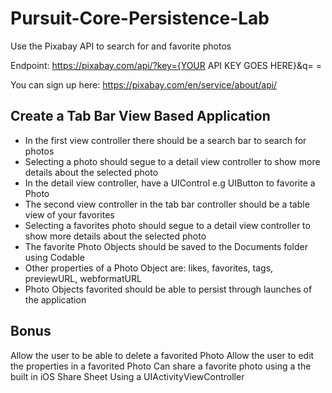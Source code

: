 # Pursuit-Core-Persistence-Lab

Use the Pixabay API to search for and favorite photos

Endpoint: https://pixabay.com/api/?key={YOUR API KEY GOES HERE}&q= =

You can sign up here: https://pixabay.com/en/service/about/api/

##  Create a Tab Bar View Based Application

- In the first view controller there should be a search bar to search for photos
- Selecting a photo should segue to a detail view controller to show more details about the selected photo
- In the detail view controller, have a UIControl e.g UIButton to favorite a Photo
- The second view controller in the tab bar controller should be a table view of your favorites
- Selecting a favorites photo should segue to a detail view controller to show more details about the selected photo
- The favorite Photo Objects should be saved to the Documents folder using Codable
- Other properties of a Photo Object are: likes, favorites, tags, previewURL, webformatURL
- Photo Objects favorited should be able to persist through launches of the application


## Bonus 

Allow the user to be able to delete a favorited Photo
Allow the user to edit the properties in a favorited Photo
Can share a favorite photo using a the built in iOS Share Sheet Using a UIActivityViewController
